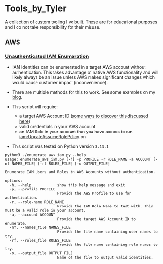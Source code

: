 # Tools_by_Tyler
A collection of custom tooling I've built. These are for educational purposes and I do not take responsibility for their misuse. 

## AWS 

### [Unauthenticated IAM Enumeration](./aws_unauthenticated_iam_enumeration/)
- IAM identities can be enumerated in a target AWS account without authentication. This takes advantage of native AWS functionality and will likely always be an issue unless AWS makes significant changes which would cause customer impact (inconvenience). 

- There are multiple methods for this to work. See some [examples on my blog](https://www.techwithtyler.dev/cloud-security/aws-attacks-and-techniques/enumerate-unauthenticated-iam-users-and-roles).

- This script will require:
    - a target AWS Account ID ([some ways to discover this discussed here](https://www.techwithtyler.dev/cloud-security/aws-attacks-and-techniques/enumerate-aws-account-ids))
    - valid credentials in your AWS account
    - an IAM Role in your account that you have access to run [iam:UpdateAssumeRolePolicy](https://awscli.amazonaws.com/v2/documentation/api/latest/reference/iam/update-assume-role-policy.html) on

- This script was tested on Python version `3.13.1`

```
python3 ./enumerate_aws_iam.py --help                                               
usage: enumerate_aws_iam.py [-h] -p PROFILE -r ROLE_NAME -a ACCOUNT [-nf NAMES_FILE] [-rf ROLES_FILE] [-o OUTPUT_FILE]

Enumerate IAM Users and Roles in AWS Accounts without authentication.

options:
  -h, --help            show this help message and exit
  -p, --profile PROFILE
                        Provide the AWS Profile to use for authentication.
  -r, --role-name ROLE_NAME
                        Provide the IAM Role Name to test with. This must be a valid role in your account.
  -a, --account ACCOUNT
                        Provide the target AWS Account ID to enumerate.
  -nf, --names_file NAMES_FILE
                        Provide the file name containing user names to try.
  -rf, --roles_file ROLES_FILE
                        Provide the file name containing role names to try.
  -o, --output_file OUTPUT_FILE
                        Name of the file to output valid identities.
```